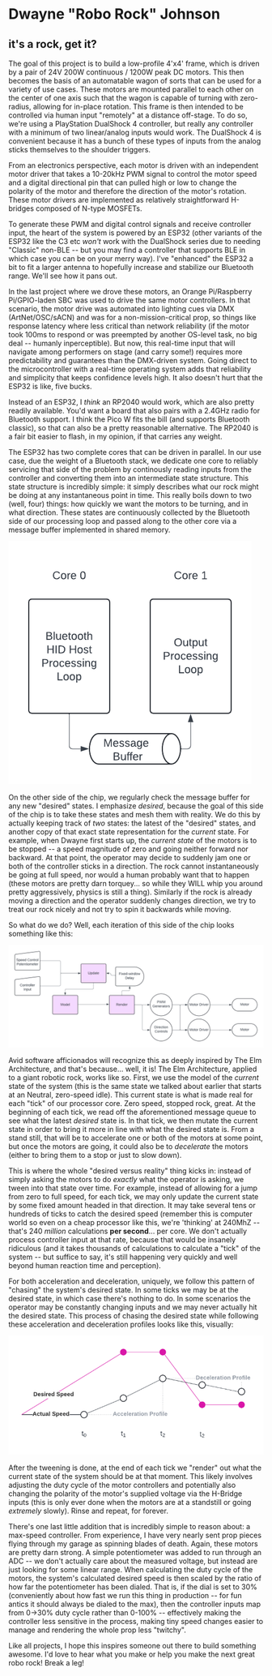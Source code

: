 # Dwayne "Robo Rock" Johnson
## it's a rock, get it?

The goal of this project is to build a low-profile 4'x4' frame, which is driven by a pair of 24V 200W continuous / 1200W
peak DC motors. This then becomes the basis of an automatable wagon of sorts that can be used for a variety of use
cases. These motors are mounted parallel to each other on the center of one axis such that the wagon is capable of
turning with zero-radius, allowing for in-place rotation. This frame is then intended to be controlled via human input
"remotely" at a distance off-stage. To do so, we're using a PlayStation DualShock 4 controller, but really any
controller with a minimum of two linear/analog inputs would work. The DualShock 4 is convenient because it has a bunch
of these types of inputs from the analog sticks themselves to the shoulder triggers.

From an electronics perspective, each motor is driven with an independent motor driver that takes a 10-20kHz PWM signal
to control the motor speed and a digital directional pin that can pulled high or low to change the polarity of the motor
and therefore the direction of the motor's rotation. These motor drivers are implemented as relatively straightforward
H-bridges composed of N-type MOSFETs.

To generate these PWM and digital control signals and receive controller input, the heart of the system is powered by an
ESP32 (other variants of the ESP32 like the C3 etc _won't_ work with the DualShock series due to needing "Classic"
non-BLE -- but you may find a controller that supports BLE in which case you can be on your merry way). I've "enhanced"
the ESP32 a bit to fit a larger antenna to hopefully increase and stabilize our Bluetooth range. We'll see how it pans
out.

In the last project where we drove these motors, an Orange Pi/Raspberry Pi/GPIO-laden SBC was used to drive the same
motor controllers. In that scenario, the motor drive was automated into lighting cues via DMX (ArtNet/OSC/sACN) and was
for a non-mission-critical prop, so things like response latency where less critical than network reliability (if the 
motor took 100ms to respond or was preempted by another OS-level task, no big deal -- humanly inperceptible). But now,
this real-time input that will navigate among performers on stage (and carry some!) requires more predictability and
guarantees than the DMX-driven system. Going direct to the microcontroller with a real-time operating system adds that
reliability and simplicity that keeps confidence levels high. It also doesn't hurt that the ESP32 is like, five bucks.

Instead of an ESP32, I _think_ an RP2040 would work, which are also pretty readily available. You'd want a board that
also pairs with a 2.4GHz radio for Bluetooth support. I think the Pico W fits the bill (and supports Bluetooth classic),
so that can also be a pretty reasonable alternative. The RP2040 is a fair bit easier to flash, in my opinion, if that
carries any weight.

The ESP32 has two complete cores that can be driven in parallel. In our use case, due the weight of a Bluetooth stack,
we dedicate one core to reliably servicing that side of the problem by continously reading inputs from the controller
and converting them into an intermediate state structure. This state structure is incredibly simple: it simply describes
what our rock might be doing at any instantaneous point in time. This really boils down to two (well, four) things: how
quickly we want the motors to be turning, and in what direction. These states are continuously collected by the
Bluetooth side of our processing loop and passed along to the other core via a message buffer implemented in shared
memory.

![An image of the core utilization architecture](/cores.png)

On the other side of the chip, we regularly check the message buffer for any new "desired" states. I emphasize
_desired_, because the goal of this side of the chip is to take these states and mesh them with reality. We do this by
actually keeping track of _two_ states: the latest of the "desired" states, and another copy of that exact state
representation for the _current_ state. For example, when Dwayne first starts up, the _current state_ of the motors is
to be stopped -- a speed magnitude of zero and going neither forward nor backward. At that point, the operator may
decide to suddenly jam one or both of the controller sticks in a direction. The rock cannot instantaneously be going at
full speed, nor would a human probably want that to happen (these motors are pretty darn torquey... so while they WILL
whip you around pretty aggressively, physics is still a thing). Similarly if the rock is already moving a direction and
the operator suddenly changes direction, we try to treat our rock nicely and not try to spin it backwards while moving.

So what do we do? Well, each iteration of this side of the chip looks something like this:

![An image of the full architecture diagram](/full-diagram.png)

Avid software afficionados will recognize this as deeply inspired by The Elm Architecture, and that's because... well,
it is! The Elm Architecture, applied to a giant robotic rock, works like so. First, we use the model of the _current_
state of the system (this is the same state we talked about earlier that starts at an Neutral, zero-speed idle). This
current state is what is made real for each "tick" of our processor core. Zero speed, stopped rock, great. At the
beginning of each tick, we read off the aforementioned message queue to see what the latest _desired_ state is. In that
tick, we then mutate the current state in order to bring it more in line with what the desired state is. From a stand
still, that will be to accelerate one or both of the motors at some point, but once the motors are going, it could also
be to _decelerate_ the motors (either to bring them to a stop or just to slow down).

This is where the whole "desired versus reality" thing kicks in: instead of simply asking the motors to do _exactly_
what the operator is asking, we tween into that state over time. For example, instead of allowing for a jump from zero
to full speed, for each tick, we may only update the current state by some fixed amount headed in that direction. It
may take several tens or hundreds of ticks to catch the desired speed (remember this is computer world so even on a
cheap processor like this, we're 'thinking' at 240MhZ -- that's 240 _million_ calculations **per second**... per core.
We don't actually process controller input at that rate, because that would be insanely ridiculous (and it takes
thousands of calculations to calculate a "tick" of the system -- but suffice to say, it's still happening very quickly
and well beyond human reaction time and perception).

For both acceleration and deceleration, uniquely, we follow this pattern of "chasing" the system's desired state. In
some ticks we may be at the desired state, in which case there's nothing to do. In some scenarios the operator may be
constantly changing inputs and we may never actually hit the desired state. This process of chasing the desired state
while following these acceleration and deceleration profiles looks like this, visually:

![An image of how the system responds to inputs over time](/curves.png)

After the tweening is done, at the end of each tick we "render" out what the current state of the system should be at
that moment. This likely involves adjusting the duty cycle of the motor controllers and  potentially also changing the
polarity of the motor's supplied voltage via the H-Bridge inputs (this is only ever done when the motors are at a
standstill or going _extremely_ slowly). Rinse and repeat, for forever.

There's one last little addition that is incredibly simple to reason about: a max-speed controller. From experience, I
have very nearly sent prop pieces flying through my garage as spinning blades of death. Again, these motors are pretty
darn strong. A simple potentiometer was added to run through an ADC -- we don't actually care about the measured
voltage, but instead are just looking for some linear range. When calculating the duty cycle of the motors, the system's
calculated desired speed is then scaled by the ratio of how far the potentiometer has been dialed. That is, if the dial
is set to 30% (conveniently about how fast we run this thing in production -- for fun antics it should always be dialed
to the max), then the controller inputs map from 0->30% duty cycle rather than 0-100% -- effectively making the
controller less sensitive in the process, making tiny speed changes easier to manage and rendering the whole prop less
"twitchy".

Like all projects, I hope this inspires someone out there to build something awesome. I'd love to hear what you make or
help you make the next great robo rock! Break a leg!
